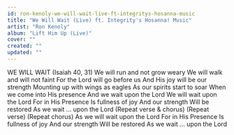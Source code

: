 ```yaml
---
id: ron-kenoly-we-will-wait-live-ft-integritys-hosanna-music
title: "We Will Wait (Live) ft. Integrity's Hosanna! Music"
artist: "Ron Kenoly"
album: "Lift Him Up (Live)"
cover: ""
created: ""
updated: ""
---
```


WE WILL WAIT
(Isaiah 40, 31)
We will run and not grow weary
We will walk and will not faint
For the Lord will go before us
And His joy will be our strength
Mounting up with wings as eagles
As our spirits start to soar
When we come into His presence
And we wait upon the Lord
We will wait upon the Lord
For in His Presence
Is fullness of joy
And our strength
Will be restored
As we wait ... upon the Lord
(Repeat verse & chorus)
(Repeat verse)
(Repeat chorus)
As we will wait upon the Lord
For in His Presence
Is fullness of joy
And our strength
Will be restored
As we wait ... upon the Lord
